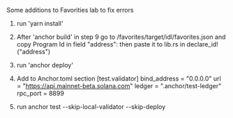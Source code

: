Some additions to Favorities lab to fix errors

1. run 'yarn install'
   
2. After 'anchor build' in step 9
  go to /favorites/target/idl/favorites.json and copy Program Id in field "address": then paste it to lib.rs in declare_id!("address")

3. run 'anchor deploy'

4. Add to Anchor.toml section
[test.validator]
bind_address = "0.0.0.0"
url = "https://api.mainnet-beta.solana.com"
ledger = ".anchor/test-ledger"
rpc_port = 8899

5. run anchor test --skip-local-validator --skip-deploy  
